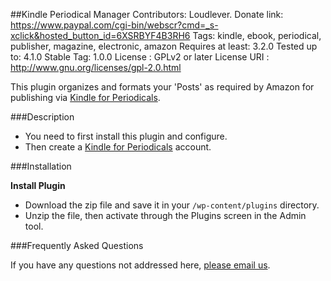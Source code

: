 ##Kindle Periodical Manager
    Contributors: Loudlever. 
    Donate link: https://www.paypal.com/cgi-bin/webscr?cmd=_s-xclick&hosted_button_id=6XSRBYF4B3RH6
    Tags: kindle, ebook, periodical, publisher, magazine, electronic, amazon
    Requires at least: 3.2.0
    Tested up to: 4.1.0
    Stable Tag: 1.0.0
    License          : GPLv2 or later
    License URI      : http://www.gnu.org/licenses/gpl-2.0.html
    
This plugin organizes and formats your 'Posts' as required by Amazon for publishing via [Kindle for Periodicals](https://kindlepublishing.amazon.com/gp/vendor/kindlepubs/kpp/kpp-home).

###Description

* You need to first install this plugin and configure.
* Then create a [Kindle for Periodicals](https://kindlepublishing.amazon.com/gp/vendor/kindlepubs/kpp/kpp-home) account.  

###Installation

**Install Plugin**

* Download the zip file and save it in your `/wp-content/plugins` directory.
* Unzip the file, then activate through the Plugins screen in the Admin tool.


###Frequently Asked Questions

If you have any questions not addressed here, [please email us](mailto:wordpress@loudlever.com?subject=Question+about+Kindle+plugin).

